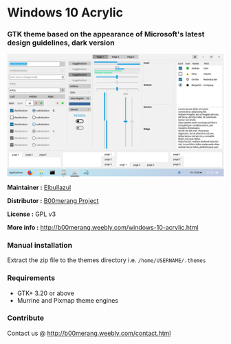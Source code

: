 # Windows 10 Acrylic
### GTK theme based on the appearance of Microsoft's latest design guidelines, dark version

![windows-10-acrylic](https://github.com/B00merang-Project/gallery/raw/master/Windows%2010%20Acrylic%20(3).png)

**Maintainer :** [Elbullazul](https://github.com/Elbullazul)

**Distributor :** [B00merang Project](https://github.com/B00merang-Project)

**License :** GPL v3

**More info :** http://b00merang.weebly.com/windows-10-acrylic.html

### Manual installation

Extract the zip file to the themes directory i.e. `/home/USERNAME/.themes`

### Requirements

- GTK+ 3.20 or above
- Murrine and Pixmap theme engines

### Contribute

Contact us @ http://b00merang.weebly.com/contact.html

